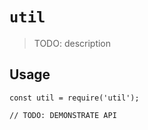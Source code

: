 # `util`

> TODO: description

## Usage

```
const util = require('util');

// TODO: DEMONSTRATE API
```

